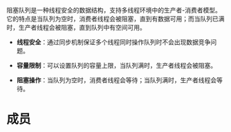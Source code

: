 阻塞队列是一种线程安全的数据结构，支持多线程环境中的生产者-消费者模型。它的特点是当队列为空时，消费者线程会被阻塞，直到有数据可用；而当队列已满时，生产者线程会被阻塞，直到队列中有空间可用。

- **线程安全**：通过同步机制保证多个线程同时操作队列时不会出现数据竞争问题。

- **容量限制**：可以设置队列的容量上限，当队列满时，生产者线程会被阻塞。

- **阻塞操作**：当队列为空时，消费者线程会等待；当队列满时，生产者线程会等待。

# 成员